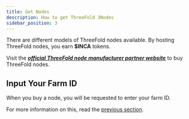 ```yaml
---
title: Get Nodes
description: How to get ThreeFold 3Nodes
sidebar_position: 3
---
```


There are different models of ThreeFold nodes available. By hosting ThreeFold nodes, you earn **$INCA** tokens.

Visit the [***official ThreeFold node manufacturer partner website***](https://hostservice.nl/en/) to buy ThreeFold nodes.

## Input Your Farm ID

When you buy a node, you will be requested to enter your farm ID.

For more information on this, read the [previous section](./create_farm).

